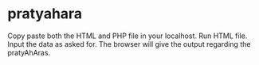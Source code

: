 pratyahara
==========
Copy paste both the HTML and PHP file in your localhost.
Run HTML file.
Input the data as asked for.
The browser will give the output regarding the pratyAhAras.
